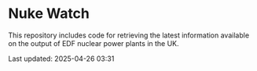 # Nuke Watch

This repository includes code for retrieving the latest information available on the output of EDF nuclear power plants in the UK.

Last updated: 2025-04-26 03:31